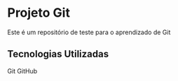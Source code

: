 # Projeto Git 
Este é um repositório de teste para o aprendizado de Git
## Tecnologias Utilizadas 
Git 
GitHub 

